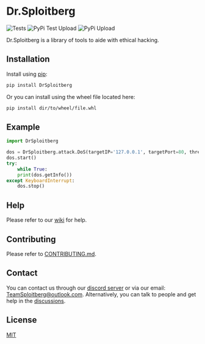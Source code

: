 # Dr.Sploitberg
![Tests](https://github.com/TeamSploitberg/Dr.Sploitberg/actions/workflows/run-tests.yml/badge.svg)
![PyPi Test Upload](https://github.com/TeamSploitberg/Dr.Sploitberg/actions/workflows/publish-pypi.yml/badge.svg?event=release)
![PyPi Upload](https://github.com/TeamSploitberg/Dr.Sploitberg/actions/workflows/publish-test-pypi.yml/badge.svg?event=push,pull_request)

Dr.Sploitberg is a library of tools to aide with ethical hacking.

## Installation

Install using [pip](https://pip.pypa.io/en/stable/getting-started/ "pip"):
```bash
pip install DrSploitberg
```

Or you can install using the wheel file located here:
```bash
pip install dir/to/wheel/file.whl
```

## Example

```python
import DrSploitberg

dos = DrSploitberg.attack.DoS(targetIP='127.0.0.1', targetPort=80, threadNum=25)
dos.start()
try:
    while True:
	print(dos.getInfo())
except KeyboardInterrupt:
    dos.stop()
```

## Help
Please refer to our [wiki](https://drsploitberg.readthedocs.io/en/latest/ "wiki") for help.

## Contributing
Please refer to [CONTRIBUTING.md](https://github.com/TeamSploitberg/Dr.Sploitberg/blob/master/CONTRIBUTING.md "CONTRIBUTING.md").

## Contact
You can contact us through our [discord server](https://discord.gg/aV3JD9zepz "discord server") or via our email: [TeamSploitberg@outlook.com](mailto:TeamSploitberg@outlook.com "TeamSploitberg@outlook.com"). Alternatively, you can talk to people and get help in the [discussions](https://github.com/TeamSploitberg/Dr.Sploitberg/discussions "discussions").

## License
[MIT](https://choosealicense.com/licenses/mit/)
